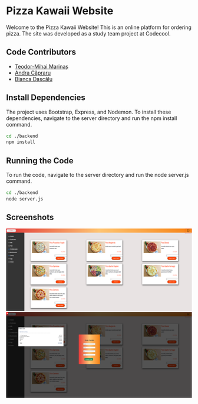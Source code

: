 # Pizza Kawaii Website

Welcome to the Pizza Kawaii Website! This is an online platform for ordering pizza. The site was developed as a study team project at Codecool. 

## Code Contributors

- [Teodor-Mihai Marinaș](https://github.com/teodor-marinas)
- [Andra Căpraru](https://github.com/Andra0011)
- [Bianca Dascălu](https://github.com/Bianca296)

## Install Dependencies

The project uses Bootstrap, Express, and Nodemon. To install these dependencies, navigate to the server directory and run the npm install command.

```bash
cd ./backend
npm install
```

## Running the Code

To run the code, navigate to the server directory and run the node server.js command.

```bash
cd ./backend
node server.js
```

## Screenshots
![Img1](img/image1.png)
![Img2](img/image2.png)

